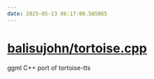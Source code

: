 ```yaml
---
date: 2025-05-13 06:17:08.505865
---
```


# [balisujohn/tortoise.cpp](https://github.com/balisujohn/tortoise.cpp)

ggml C++ port of tortoise-tts